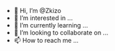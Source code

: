 - 👋 Hi, I’m @Zkizo
- 👀 I’m interested in ...
- 🌱 I’m currently learning ...
- 💞️ I’m looking to collaborate on ...
- 📫 How to reach me ...

<!---
Zkizo/Zkizo is a ✨ special ✨ repository because its `README.md` (this file) appears on your GitHub profile.
You can click the Preview link to take a look at your changes.
--->
